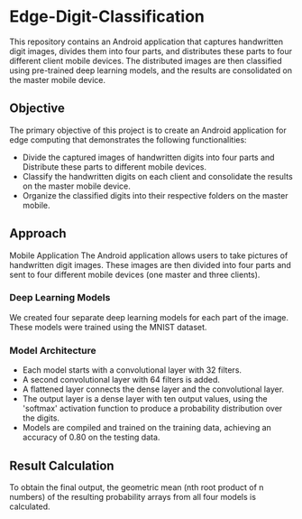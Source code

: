 # Edge-Digit-Classification
This repository contains an Android application that captures handwritten digit images, divides them into four parts, and distributes these parts to four different client mobile devices. The distributed images are then classified using pre-trained deep learning models, and the results are consolidated on the master mobile device.

## Objective
The primary objective of this project is to create an Android application for edge computing that demonstrates the following functionalities:

+ Divide the captured images of handwritten digits into four parts and Distribute these parts to different mobile devices.
+ Classify the handwritten digits on each client and consolidate the results on the master mobile device.
+ Organize the classified digits into their respective folders on the master mobile.

## Approach
Mobile Application
The Android application allows users to take pictures of handwritten digit images. These images are then divided into four parts and sent to four different mobile devices (one master and three clients).

### Deep Learning Models
We created four separate deep learning models for each part of the image. These models were trained using the MNIST dataset.

### Model Architecture
+ Each model starts with a convolutional layer with 32 filters.
+ A second convolutional layer with 64 filters is added.
+ A flattened layer connects the dense layer and the convolutional layer.
+ The output layer is a dense layer with ten output values, using the 'softmax' activation function to produce a probability distribution over the digits.
+ Models are compiled and trained on the training data, achieving an accuracy of 0.80 on the testing data.

## Result Calculation
To obtain the final output, the geometric mean (nth root product of n numbers) of the resulting probability arrays from all four models is calculated.
